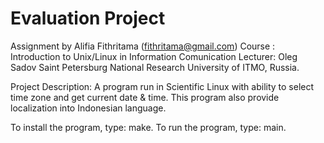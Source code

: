 Evaluation Project
===================
Assignment by Alifia Fithritama (fithritama@gmail.com)
Course  : Introduction to Unix/Linux in Information Comunication
Lecturer: Oleg Sadov
Saint Petersburg National Research University of ITMO, Russia.

Project Description:
A program run in Scientific Linux with ability to select time zone and get current date & time.
This program also provide localization into Indonesian language.

To install the program, type: make.
To run the program, type: main.
